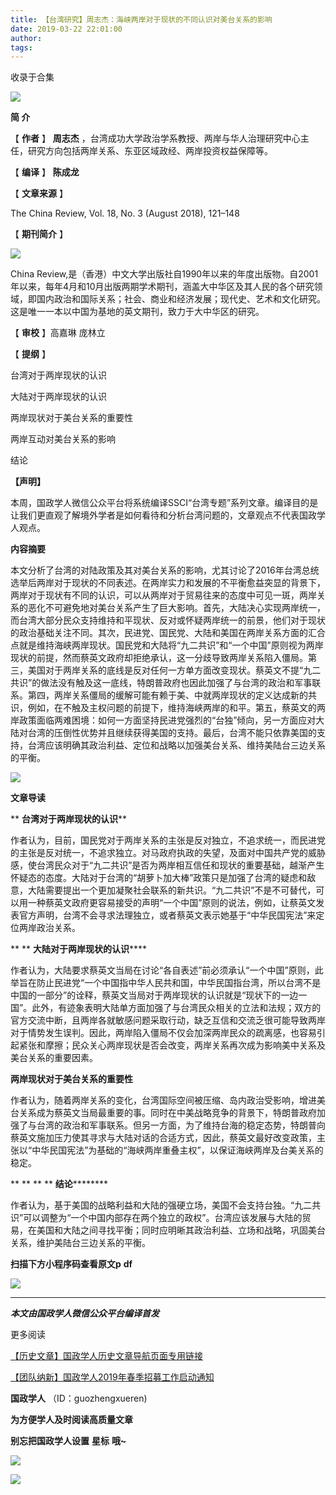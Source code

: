 ```yaml
---
title: 【台湾研究】周志杰：海峡两岸对于现状的不同认识对美台关系的影响
date: 2019-03-22 22:01:00
author: 
tags: 
---
```



收录于合集

![](/images/3286/2.gif)

  

**简 介**

【 **作者** 】 **周志杰** ，台湾成功大学政治学系教授、两岸与华人治理研究中心主任，研究方向包括两岸关系、东亚区域政经、两岸投资权益保障等。

【 **编译** 】 **陈成龙**

【 **文章来源** 】

The China Review, Vol. 18, No. 3 (August 2018), 121–148

【 **期刊简介** 】

![](/images/3286/3.png)

China
Review,是（香港）中文大学出版社自1990年以来的年度出版物。自2001年以来，每年4月和10月出版两期学术期刊，涵盖大中华区及其人民的各个研究领域，即国内政治和国际关系；社会、商业和经济发展；现代史、艺术和文化研究。这是唯一一本以中国为基地的英文期刊，致力于大中华区的研究。

【 **审校** 】高嘉琳 庞林立

【 **提纲** 】

台湾对于两岸现状的认识

大陆对于两岸现状的认识

两岸现状对于美台关系的重要性

两岸互动对美台关系的影响

结论

 **【声明】**  

本周，国政学人微信公众平台将系统编译SSCI“台湾专题”系列文章。编译目的是
让我们更直观了解境外学者是如何看待和分析台湾问题的，文章观点不代表国政学人观点。

 **内容摘要**

本文分析了台湾的对陆政策及其对美台关系的影响，尤其讨论了2016年台湾总统选举后两岸对于现状的不同表述。在两岸实力和发展的不平衡愈益突显的背景下，两岸对于现状有不同的认识，可以从两岸对于贸易往来的态度中可见一斑，两岸关系的恶化不可避免地对美台关系产生了巨大影响。首先，大陆决心实现两岸统一，而台湾大部分民众支持维持和平现状、反对或怀疑两岸统一的前景，他们对于现状的政治基础关注不同。其次，民进党、国民党、大陆和美国在两岸关系方面的汇合点就是维持海峡两岸现状。国民党和大陆将“九二共识”和“一个中国”原则视为两岸现状的前提，然而蔡英文政府却拒绝承认，这一分歧导致两岸关系陷入僵局。第三，美国对于两岸关系的底线是反对任何一方单方面改变现状。蔡英文不提“九二共识”的做法没有触及这一底线，特朗普政府也因此加强了与台湾的政治和军事联系。第四，两岸关系僵局的缓解可能有赖于美、中就两岸现状的定义达成新的共识，例如，在不触及主权问题的前提下，维持海峡两岸的和平。第五，蔡英文的两岸政策面临两难困境：如何一方面坚持民进党强烈的“台独”倾向，另一方面应对大陆对台湾的压倒性优势并且继续获得美国的支持。最后，台湾不能只依靠美国的支持，台湾应该明确其政治利益、定位和战略以加强美台关系、维持美陆台三边关系的平衡。

![](/images/3286/4.jpeg)

 **文章导读**

 ** **台湾对于两岸现状的认识****  

作者认为，目前，国民党对于两岸关系的主张是反对独立，不追求统一，而民进党的主张是反对统一，不追求独立。对马政府执政的失望，及面对中国共产党的威胁感，使台湾民众对于“九二共识”是否为两岸相互信任和现状的重要基础，越渐产生怀疑态的态度。大陆对于台湾的“胡萝卜加大棒”政策只是加强了台湾的疑虑和敌意，大陆需要提出一个更加凝聚社会联系的新共识。“九二共识”不是不可替代，可以用一种蔡英文政府更容易接受的声明“一个中国”原则的说法，例如，让蔡英文发表官方声明，台湾不会寻求法理独立，或者蔡英文表示她基于“中华民国宪法”来定位两岸政治关系。

 ** ** **大陆对于两岸现状的认识******  

作者认为，大陆要求蔡英文当局在讨论“各自表述”前必须承认“一个中国”原则，此举旨在防止民进党“一个中国指中华人民共和国，中华民国指台湾，所以台湾不是中国的一部分”的诠释，蔡英文当局对于两岸现状的认识就是“现状下的一边一国”。此外，有迹象表明大陆单方面加强了与台湾民众相关的立法和法规；双方的官方交流中断，且两岸各就敏感问题采取行动，缺乏互信和交流乏很可能导致两岸对于情势发生误判。因此，两岸陷入僵局不仅会加深两岸民众的疏离感，也容易引起紧张和摩擦；民众关心两岸现状是否会改变，两岸关系再次成为影响美中关系及美台关系的重要因素。

  

 ********两岸现状对于美台关系的重要性********  

作者认为，随着两岸关系的变化，台湾国际空间被压缩、岛内政治受影响，增进美台关系成为蔡英文当局最重要的事。同时在中美战略竞争的背景下，特朗普政府加强了与台湾的政治和军事联系。但另一方面，为了维持台海的稳定态势，特朗普向蔡英文施加压力使其寻求与大陆对话的合适方式，因此，蔡英文最好改变政策，主张以“中华民国宪法”为基础的“海峡两岸重叠主权”，以保证海峡两岸及台美关系的稳定。

  

 ** ** ** ** **结论**********  

作者认为，基于美国的战略利益和大陆的强硬立场，美国不会支持台独。“九二共识”可以调整为“一个中国内部存在两个独立的政权”。台湾应该发展与大陆的贸易，在美国和大陆之间寻找平衡；同时应明晰其政治利益、立场和战略，巩固美台关系，维护美陆台三边关系的平衡。

 **扫描下方小程序码查看原文p** **df**  

![](/images/3286/5.png)

* * *

***本文由国政学人微信公众平台编译首发***

  

  

更多阅读

[【历史文章】国政学人历史文章导航页面专用链接](http://mp.weixin.qq.com/s?__biz=MzI3MTYzMzE5Mw==&mid=2247487647&idx=4&sn=713bf729dca089516e8f304f88955380&chksm=eb3f8ed9dc4807cf89f3e211dd726289dd92edc62a6a8e19953bf2b366bbeffb59d285e95119&scene=21#wechat_redirect)  

[【团队纳新】国政学人2019年春季招募工作启动通知](http://mp.weixin.qq.com/s?__biz=MzI3MTYzMzE5Mw==&mid=2247488529&idx=1&sn=4d7a223b6bbfccdb000d0846d8be30e8&chksm=eb3f8a57dc480341c8a6ed4339b6d215c73b98cacfdba087fa5b5eddc1b2337dfd0549522576&scene=21#wechat_redirect)  

  

 **国政学人** （ID：guozhengxueren)

  

 **为方便学人及时阅读高质量文章**

 **别忘把国政学人设置** **星标** **哦~**

![](/images/3286/6.gif)

![](/images/3286/7.gif)

  

